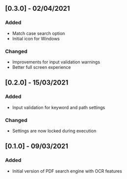 ## [0.3.0] - 02/04/2021
 
### Added
 - Match case search option
 - Initial icon for Windows
 
### Changed
 - Improvements for input validation warnings
 - Better full screen experience

## [0.2.0] - 15/03/2021
 
### Added
 - Input validation for keyword and path settings
 
### Changed
 - Settings are now locked during execution

## [0.1.0] - 09/03/2021
 
### Added
 - Initial version of PDF search engine with OCR features
